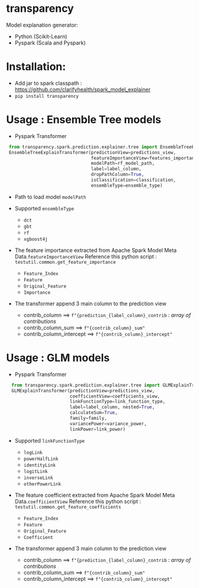 # transparency
Model explanation generator:
- Python (Scikit-Learn)
- Pyspark (Scala and Pyspark)

# Installation:
- Add jar to spark classpath : https://github.com/clarifyhealth/spark_model_explainer
- `pip install transparency`


# Usage : Ensemble Tree models
- Pyspark Transformer
 ```python 
  from transparency.spark.prediction.explainer.tree import EnsembleTreeExplainTransformer
  EnsembleTreeExplainTransformer(predictionView=predictions_view, 
                                 featureImportanceView=features_importance_view,
                                 modelPath=rf_model_path, 
                                 label=label_column,
                                 dropPathColumn=True, 
                                 isClassification=classification, 
                                 ensembleType=ensemble_type)

 ```
- Path to load model `modelPath`

- Supported `ensembleType`
    * `dct`
    * `gbt`
    * `rf`
    * `xgboost4j`

- The feature importance extracted from Apache Spark Model Meta Data.`featureImportanceView`
  Reference this python script : `testutil.common.get_feature_importance`
    * `Feature_Index`
    * `Feature`
    * `Original_Feature`
    * `Importance`

- The transformer append 3 main column to the prediction view 
    * contrib_column ==> `f"{prediction_{label_column}_contrib` : *array of contributions*
    * contrib_column_sum ==>  `f"{contrib_column}_sum"`
    * contrib_column_intercept ==> `f"{contrib_column}_intercept"`

# Usage : GLM models
- Pyspark Transformer
 ```python 
   from transparency.spark.prediction.explainer.tree import GLMExplainTransformer
   GLMExplainTransformer(predictionView=predictions_view, 
                         coefficientView=coefficients_view,
                         linkFunctionType=link_function_type, 
                         label=label_column, nested=True,
                         calculateSum=True, 
                         family=family, 
                         variancePower=variance_power, 
                         linkPower=link_power)

 ```
-  Supported `linkFunctionType`
    * `logLink`
    * `powerHalfLink`
    * `identityLink`
    * `logitLink`
    * `inverseLink`
    * `otherPowerLink`

- The feature coefficient extracted from Apache Spark Model Meta Data.`coefficientView`
  Reference this python script : `testutil.common.get_feature_coefficients`
    * `Feature_Index`
    * `Feature`
    * `Original_Feature`
    * `Coefficient`

- The transformer append 3 main column to the prediction view 
    * contrib_column ==> `f"{prediction_{label_column}_contrib` : *array of contributions*
    * contrib_column_sum ==>  `f"{contrib_column}_sum"`
    * contrib_column_intercept ==> `f"{contrib_column}_intercept"`